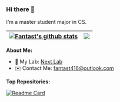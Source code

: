 ### Hi there 👋 

I‘m a master student major in CS.

| <a href="https://github.com/anuraghazra/github-readme-stats"><img align="center" src="https://github-readme-stats.vercel.app/api?username=Fantast416&show_icons=true&hide_border=true" alt="Fantast's github stats" /></a> | <a href="https://github.com/anuraghazra/github-readme-stats"><img align="center" src="https://github-readme-stats.vercel.app/api/top-langs/?username=Fantast416&hide=html&layout=compact&hide_border=true" /></a> |
| ------------------------------------------------------------ | ------------------------------------------------------------ |

**About Me:**
- 🎉 My Lab: [Next Lab](http://next.zju.edu.cn/)
- ✉️ Contact Me: fantast416@outlook.com

**Top Repositories:**

[![Readme Card](https://github-readme-stats.vercel.app/api/pin/?username=Fantast416&repo=screen-scanner)](https://github.com/anuraghazra/github-readme-stats)

